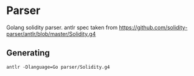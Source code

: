 # Parser

Golang solidity parser. antlr spec taken from https://github.com/solidity-parser/antlr/blob/master/Solidity.g4

## Generating

```
antlr -Dlanguage=Go parser/Solidity.g4
```